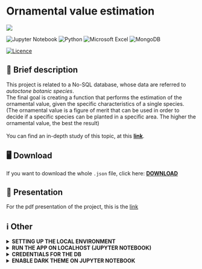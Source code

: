 # Ornamental value estimation
![](https://komarev.com/ghpvc/?username=OVE&label=Views&style=plastic&color=brightgreen)

![Jupyter Notebook](https://img.shields.io/badge/jupyter-%23FA0F00.svg?style=for-the-badge&logo=jupyter&logoColor=white)
![Python](https://img.shields.io/badge/python-3670A0?style=for-the-badge&logo=python&logoColor=ffdd54)
![Microsoft Excel](https://img.shields.io/badge/Microsoft_Excel-217346?style=for-the-badge&logo=microsoft-excel&logoColor=white)
![MongoDB](https://img.shields.io/badge/MongoDB-%234ea94b.svg?style=for-the-badge&logo=mongodb&logoColor=white)

[![Licence](https://img.shields.io/github/license/Ileriayo/markdown-badges?style=for-the-badge)](./LICENSE)

## 💐 Brief description
This project is related to a No-SQL database, whose data are referred to *autoctone botanic species*. 
<br>
The final goal is creating a function that performs the estimation of the ornamental value, given the specific characteristics of a single species.
<br>
(The ornamental value is a figure of merit that can be used in order to decide if a specific species can be planted in a specific area.
The higher the ornamental value, the best the result)
<br><br>
You can find an in-depth study of this topic, at this **[link](http://csu.unipv.it/wp-content/uploads/2022/01/Tesi-Colombini.pdf)**.


## 🖥 Download
If you want to download the whole ```.json``` file, click here:
<a href="https://drive.google.com/uc?export=download&id=1qbFqC_eSVcBgorBP0HvW2fprnrDihGQP" ><strong>DOWNLOAD</strong></a>

## 🎥 Presentation
For the pdf presentation of the project, this is the <a href="https://github.com/Amatofrancesco99/Ornamental-value-estimation/blob/main/presentation/presentation.pdf">link</a>


## ℹ️ Other


<details>
  <summary><b><strong>SETTING UP THE LOCAL ENVIRONMENT</strong></b></summary>

### 1) Clone this repo
...and navigate to its root directory.

  
### 2) Create a python virtual environment 
...calling it '.my_env' 

(For gitignore-related reasons).

```
$ python3 -m venv .my_env
```

(You'll be prompted to install the 'venv' module if you don't have it yet).

  
### 3) Activate the virtual environment:

```
$ source .my_env/bin/activate
```

If this command doesn't work try with:

```
$ . .my_env/bin/activate
```

(You should notice that the console starts displaying the virtual environment's name before your username and the dollar-sign).

  
### 4) Install this app's dependencies 
... on the virtual environment you just created:

```
(.my_env)$ pip install -r requirements.txt
```

</details>



<details>
  <summary><b><strong>RUN THE APP ON LOCALHOST (JUPYTER NOTEBOOK)</strong></b></summary>

### 1) Install jupyter notebook on your own device (if you haven't it yet)
  
```
(.my_env)$ pip install notebook
```
  
### 2) Run jupyter notebook (if you already downloaded it)
  
```
(.my_env)$ jupyter notebook
```

### 3) Open the ```main.ipynb``` file
  
### 4) Enjoy 🤠
  
</details>



<details>

<summary><b><strong> CREDENTIALS FOR THE DB </strong></b></summary>

Please remember to create the file settings/db_config.csv and fill it up as such:

```
key,val
username,<yourusernamehere>
password,<yourpasswordhere>
database,<yourdbsnamehere>
cluster,<yourclusterhere>
```
  
</details>

  

<details>
  <summary><b><strong>ENABLE DARK THEME ON JUPYTER NOTEBOOK </strong></b></summary>

![image](https://user-images.githubusercontent.com/80333091/149359355-6f027794-931e-45ef-95d0-4857dd9bd477.png)
     
```
pip install jupyterthemes
jt -t chesterish
```
     
</details>
